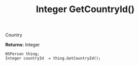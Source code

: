 ﻿---
uid: crmscript_ref_NSPerson_GetCountryId
title: Integer GetCountryId()
intellisense: NSPerson.GetCountryId
keywords: NSPerson, GetCountryId
so.topic: reference
---

Country

**Returns:** Integer


```crmscript
NSPerson thing;
Integer countryId  = thing.GetCountryId();
```


